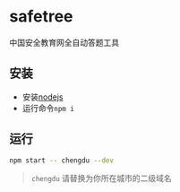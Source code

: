 safetree
====
中国安全教育网全自动答题工具

## 安装

- 安装[nodejs](https://nodejs.org/zh-cn/download/)
- 运行命令`npm i`

## 运行

```bash
npm start -- chengdu --dev
```

> `chengdu` 请替换为你所在城市的二级域名